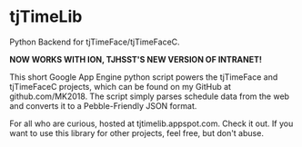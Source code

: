 # tjTimeLib
Python Backend for tjTimeFace/tjTimeFaceC.

**NOW WORKS WITH ION, TJHSST'S NEW VERSION OF INTRANET!**

This short Google App Engine python script powers the tjTimeFace and tjTimeFaceC projects, which can be found on my GitHub at github.com/MK2018. The script simply parses schedule data from the web and converts it to a Pebble-Friendly JSON format.

For all who are curious, hosted at tjtimelib.appspot.com. Check it out. If you want to use this library for other projects, feel free, but don't abuse. 